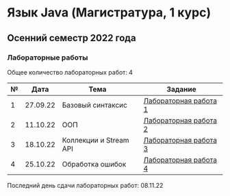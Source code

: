 # Язык Java (Магистратура, 1 курс)
## Осенний семестр 2022 года

### Лабораторные работы

Общее количество лабораторных работ: 4

| № | Дата     | Тема                    | Задание                                  |
| - | -------- | ----------------------- | ---------------------------------------- |
| 1 | 27.09.22 | Базовый синтаксис       | [Лабораторная работа 1](lab1)            |
| 2 | 11.10.22 | ООП                     | [Лабораторная работа 2](lab2)            |
| 3 | 18.10.22 | Коллекции и Stream API  | [Лабораторная работа 3](lab3)            |
| 4 | 25.10.22 | Обработка ошибок        | [Лабораторная работа 4](lab4)            |

Последний день сдачи лабораторных работ: 08.11.22
